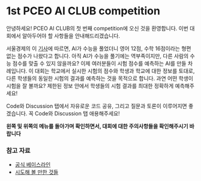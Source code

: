 # 1st PCEO AI CLUB competition

안녕하세요! PCEO AI CLUB의 첫 번째 competition에 오신 것을 환영합니다. 이번 대회에서 알아두어야 할 사항들을 안내해드리겠습니다. 

서울경제의 이 [기사](https://www.sedaily.com/NewsVIew/1S77NB1A2F)에 따르면, AI가 수능을 풀었더니 영어 12점, 수학 16점이라는 형편없는 점수가 나왔다고 합니다. 아직 AI가 수능을 풀기에는 역부족이지만, 다른 사람의 수능 점수를 맞출 수 있지 않을까요? 이제 여러분들이 시험 점수를 예측하는 AI를 만들 차례입니다. 
이 대회는 학교에서 실시한 시험의 점수와 학생과 학교에 대한 정보를 토대로, 다른 학생들의 동일한 시험의 결과를 예측하는 것을 목적으로 합니다. 과연 어떤 학생이 시험을 잘 볼까요? 제한된 정보 안에서 학생들의 시험 결과를 최대한 정확하게 예측해주세요! 

Code와 Discussion 탭에서 자유로운 코드 공유, 그리고 질문과 토론이 이루어지면 좋겠습니다. 꼭 Code와 Discussion 탭 애용해주세요!

**왼쪽 및 위쪽의 메뉴를 돌아가며 확인하면서, 대회에 대한 주의사항들을 확인해주시기 바랍니다**

### 참고 자료
- [공식 베이스라인](https://www.kaggle.com/vkehfdl1/official-baseline)
- [시도해 볼 만한 것들](https://www.kaggle.com/c/pceo-ai-club1/discussion/267476)